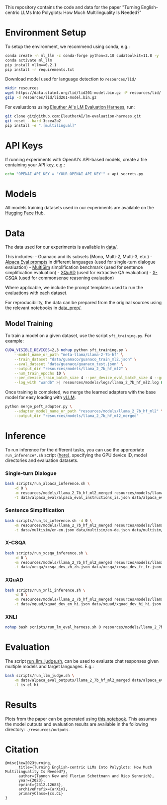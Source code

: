 This repository contains the code and data for the paper "Turning English-centric LLMs Into Polyglots: How Much Multilinguality Is Needed?"

# Environment Setup

To setup the environment, we recommend using conda, e.g.:

```bash
conda create -n ml_llm -c conda-forge python=3.10 cudatoolkit=11.8 -y
conda activate ml_llm
pip install vllm==0.2.1
pip install -r requirements.txt
```

Download model used for language detection to `resources/lid/`

```bash
mkdir resources
wget https://data.statmt.org/lid/lid201-model.bin.gz -P resources/lid/
gzip -d resources/lid/lid201-model.bin.gz 
```

For evaluations using [Eleuther AI's LM Evaluation Harness](<https://github.com/EleutherAI/lm-evaluation-harness>), run:

```bash
git clone git@github.com:EleutherAI/lm-evaluation-harness.git
git reset --hard 3ccea2b2
pip install -e ".[multilingual]"
```

# API Keys

If running experiments with OpenAI's API-based models, create a file containing your API key, e.g.:

```bash
echo "OPENAI_API_KEY = 'YOUR_OPENAI_API_KEY'" > api_secrets.py
```

# Models

All models training datasets used in our experiments are available on the [Hugging Face Hub](https://huggingface.co/collections/tannonk/multilingual-instruction-tuning-65855e8d92eba5ad69df4b2a).

# Data

The data used for our experiments is available in [data/](./data).

This includes:
    - Guanaco and its subsets (Mono, Multi-2, Multi-3, etc.)
    - [Alpaca Eval prompts](.data/alpaca_eval) in different languages (used for single-turn dialogue evaluation)
    - [MultiSim](./data/multisim) simplification benchmark (used for sentence simplification evaluation)
    - [XQuAD](./data/xquad) (used for extractive QA evaluation)
    - [X-CSQA](./data/xcsqa) (used for commonsense reasoning evaluation)

Where applicable, we include the prompt templates used to run the evaluations with each dataset.

For reproducibility, the data can be prepared from the original sources using the relevant notebooks in [data_prep/](./data_prep).

## Model Training

To train a model on a given dataset, use the script `sft_training.py`. For example:

```bash
CUDA_VISIBLE_DEVICES=2,3 nohup python sft_training.py \
    --model_name_or_path "meta-llama/Llama-2-7b-hf" \
    --train_dataset "data/guanaco/guanaco_train_ml2.json" \
    --eval_dataset "data/guanaco/guanaco_test.json" \
    --output_dir "resources/models/llama_2_7b_hf_ml2" \
    --num_train_epochs 10 \
    --per_device_train_batch_size 4 --per_device_eval_batch_size 4 --gradient_accumulation_steps 4 \
    --log_with "wandb" >| resources/models/logs/llama_2_7b_hf_ml2.log &
```

Once training is completed, we merge the learned adapters with the base model for easy loading with [vLLM](https://github.com/vllm-project/vllm).

```bash
python merge_peft_adapter.py \
    --adapter_model_name_or_path "resources/models/llama_2_7b_hf_ml2" \
    --output_dir "resources/models/llama_2_7b_hf_ml2_merged"
```

# Inference

To run inference for the different tasks, you can use the appropriate `run_inference*.sh` script ([here](./scripts)), specifying the GPU device ID, model directories and evaluation datasets.

### Single-turn Dialogue

```bash
bash scripts/run_alpaca_inference.sh \
    -d 0 \
    -m resources/models/llama_2_7b_hf_ml2_merged resources/models/llama_2_7b_hf_ml3_merged \
    -t data/alpaca_eval/alpaca_eval_instructions_is.json data/alpaca_eval/alpaca_eval_instructions_el.json data/alpaca_eval/alpaca_eval_instructions_hi.json
```

### Sentence Simplification

```bash
bash scripts/run_ts_inference.sh -d 0 \
    -m resources/models/llama_2_7b_hf_ml2_merged resources/models/llama_2_7b_hf_ml3_merged \
    -t data/multisim/en-en.json data/multisim/en-de.json data/multisim/de-de.json 
```

### X-CSQA

```bash
bash scripts/run_xcsqa_inference.sh \
    -d 0 \
    -m resources/models/llama_2_7b_hf_ml2_merged resources/models/llama_2_7b_hf_ml3_merged \
    -t data/xcsqa/xcsqa_dev_zh_zh.json data/xcsqa/xcsqa_dev_fr_fr.json
```

### XQuAD

```bash
bash scripts/run_xnli_inference.sh \
    -d 0 \
    -m resources/models/llama_2_7b_hf_ml2_merged resources/models/llama_2_7b_hf_ml3_merged \
    -t data/xquad/xquad_dev_en_hi.json data/xquad/xquad_dev_hi_hi.json
```

### XNLI

```bash
nohup bash scripts/run_lm_eval_harness.sh 0 resources/models/llama_2_7b_hf_ml2_merged >| logs/llama_2_7b_hf_ml2_merged.log &
```

# Evaluation

The script [run_llm_judge.sh](./scripts/run_llm_judge.sh), can be used to evaluate chat responses given multiple models and target languages.
E.g.:

```bash
bash scripts/run_llm_judge.sh \
    -m data/alpaca_eval_outputs/llama_2_7b_hf_ml2_merged data/alpaca_eval_outputs/llama_2_7b_hf_ml3_merged \
    -l is el hi
```

# Results

Plots from the paper can be generated using [this notebook](./process_main_results.ipynb).
This assumes the model outputs and evaluation results are available in the following directory: `./resources/outputs`.

# Citation

```
@misc{kew2023turning,
      title={Turning English-centric LLMs Into Polyglots: How Much Multilinguality Is Needed?}, 
      author={Tannon Kew and Florian Schottmann and Rico Sennrich},
      year={2023},
      eprint={2312.12683},
      archivePrefix={arXiv},
      primaryClass={cs.CL}
}
```
